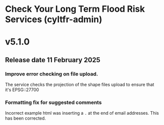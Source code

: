 # Check Your Long Term Flood Risk Services (cyltfr-admin)

# v5.1.0

## Release date 11 February 2025

### Improve error checking on file upload.

The service checks the projection of the shape files upload to ensure that it's EPSG::27700

### Formatting fix for suggested comments

Incorrect example html was inserting a `.` at the end of email addresses. This has been corrected.
